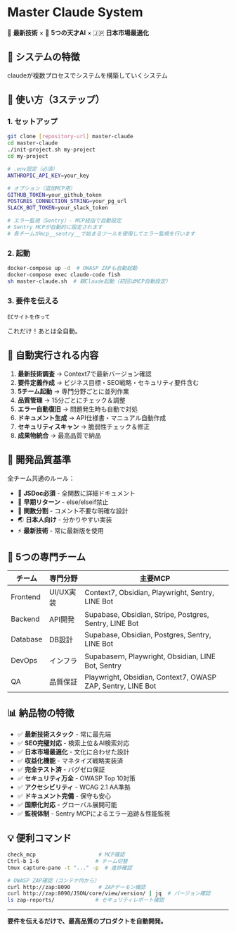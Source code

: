 # Master Claude System

🎯 **最新技術** × 🧠 **5つの天才AI** × 🇯🇵 **日本市場最適化**

## 🌟 システムの特徴
claudeが複数プロセスでシステムを構築していくシステム

## 🚀 使い方（3ステップ）

### 1. セットアップ
```bash
git clone [repository-url] master-claude
cd master-claude
./init-project.sh my-project
cd my-project

# .env設定（必須）
ANTHROPIC_API_KEY=your_key

# オプション（追加MCP用）
GITHUB_TOKEN=your_github_token
POSTGRES_CONNECTION_STRING=your_pg_url
SLACK_BOT_TOKEN=your_slack_token

# エラー監視（Sentry）- MCP経由で自動設定
# Sentry MCPが自動的に設定されます
# 各チームがmcp__sentry__で始まるツールを使用してエラー監視を行います
```

### 2. 起動
```bash
docker-compose up -d  # OWASP ZAPも自動起動
docker-compose exec claude-code fish
sh master-claude.sh  # 親Claude起動（初回はMCP自動設定）
```

### 3. 要件を伝える
```
ECサイトを作って
```

これだけ！あとは全自動。

## 🤖 自動実行される内容

1. **最新技術調査** → Context7で最新バージョン確認
2. **要件定義作成** → ビジネス目標・SEO戦略・セキュリティ要件含む
3. **5チーム起動** → 専門分野ごとに並列作業
4. **品質管理** → 15分ごとにチェック＆調整
5. **エラー自動復旧** → 問題発生時も自動で対処
6. **ドキュメント生成** → API仕様書・マニュアル自動作成
7. **セキュリティスキャン** → 脆弱性チェック＆修正
8. **成果物統合** → 最高品質で納品

## 💎 開発品質基準

全チーム共通のルール：
- 📝 **JSDoc必須** - 全関数に詳細ドキュメント
- 🚀 **早期リターン** - else/elseif禁止
- 🔄 **関数分割** - コメント不要な明確な設計
- 🌏 **日本人向け** - 分かりやすい実装
- ⚡ **最新技術** - 常に最新版を使用

## 🏢 5つの専門チーム

| チーム   | 専門分野  | 主要MCP                                                     |
| -------- | --------- | ----------------------------------------------------------- |
| Frontend | UI/UX実装 | Context7, Obsidian, Playwright, Sentry, LINE Bot            |
| Backend  | API開発   | Supabase, Obsidian, Stripe, Postgres, Sentry, LINE Bot      |
| Database | DB設計    | Supabase, Obsidian, Postgres, Sentry, LINE Bot              |
| DevOps   | インフラ  | Supabaseｍ, Playwright, Obsidian, LINE Bot, Sentry          |
| QA       | 品質保証  | Playwright, Obsidian, Context7, OWASP ZAP, Sentry, LINE Bot |

## 📊 納品物の特徴

- ✅ **最新技術スタック** - 常に最先端
- ✅ **SEO完璧対応** - 検索上位＆AI検索対応
- ✅ **日本市場最適化** - 文化に合わせた設計
- ✅ **収益化機能** - マネタイズ戦略実装済
- ✅ **完全テスト済** - バグゼロ保証
- ✅ **セキュリティ万全** - OWASP Top 10対策
- ✅ **アクセシビリティ** - WCAG 2.1 AA準拠
- ✅ **ドキュメント完備** - 保守も安心
- ✅ **国際化対応** - グローバル展開可能
- ✅ **監視体制** - Sentry MCPによるエラー追跡＆性能監視

## 💡 便利コマンド

```bash
check_mcp                    # MCP確認
Ctrl-b 1-6                  # チーム切替
tmux capture-pane -t "..." -p  # 進捗確認

# OWASP ZAP確認（コンテナ内から）
curl http://zap:8090         # ZAPデーモン確認
curl http://zap:8090/JSON/core/view/version/ | jq  # バージョン確認
ls zap-reports/             # セキュリティレポート確認
```

---

**要件を伝えるだけで、最高品質のプロダクトを自動開発。**